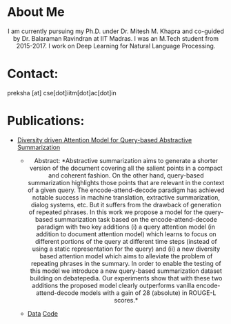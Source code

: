# About Me
<p align = "center"> I am currently pursuing my Ph.D. under Dr. Mitesh M. Khapra and co-guided by Dr. Balaraman Ravindran at IIT Madras. I was an M.Tech student from 2015-2017. I work on Deep Learning for Natural Language Processing. </p>

# Contact:
preksha [at] cse[dot]iitm[dot]ac[dot]in

# Publications:
* [Diversity driven Attention Model for Query-based Abstractive Summarization](https://arxiv.org/abs/1704.08300)
  * <p align = "center" > Abstract: *Abstractive summarization aims to generate a shorter version of the document covering all the salient points in a compact and coherent fashion. On the other hand, query-based summarization highlights those points that are relevant in the context of a given query. The encode-attend-decode paradigm has achieved notable success in machine translation, extractive summarization, dialog systems, etc. But it suffers from the drawback of generation of repeated phrases. In this work we propose a model for the query-based summarization task based on the encode-attend-decode paradigm with two key additions (i) a query attention model (in addition to document attention model) which learns to focus on different portions of the query at different time steps (instead of using a static representation for the query) and (ii) a new diversity based attention model which aims to alleviate the problem of repeating phrases in the summary. In order to enable the testing of this model we introduce a new query-based summarization dataset building on debatepedia. Our experiments show that with these two additions the proposed model clearly outperforms vanilla encode-attend-decode models with a gain of 28 (absolute) in ROUGE-L scores.* 
  * [Data](https://github.com/PrekshaNema25/Debatepedia_Dataset) [Code](https://github.com/PrekshaNema25/diversity_based_attention)

